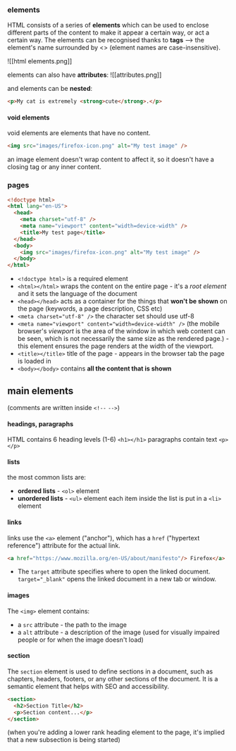 ### elements
HTML consists of a series of **elements** which can be used to enclose different parts of the content to make it appear a certain way, or act a certain way.
The elements can be recognised thanks to **tags** --> the element's name surrounded by <> (element names are case-insensitive).

![[html elements.png]]

elements can also have **attributes**:
![[attributes.png]]

and elements can be **nested**:

```html
<p>My cat is extremely <strong>cute</strong>.</p>
```
#### void elements
void elements are elements that have no content.

```html
<img src="images/firefox-icon.png" alt="My test image" />
```

an image element doesn't wrap content to affect it, so it doesn't have a closing tag or any inner content.

### pages

```html
<!doctype html>
<html lang="en-US">
  <head>
    <meta charset="utf-8" />
    <meta name="viewport" content="width=device-width" />
    <title>My test page</title>
  </head>
  <body>
    <img src="images/firefox-icon.png" alt="My test image" />
  </body>
</html>
```

- `<!doctype html>` is a required element
- `<html></html>` wraps the content on the entire page - it's a *root element* and it sets the language of the document
- `<head></head>` acts as a container for the things that **won't be shown** on the page (keywords, a page description, CSS etc)
- `<meta charset="utf-8" />` the character set should use utf-8
- `<meta name="viewport" content="width=device-width" />` (the mobile browser's *viewport* is the area of the window in which web content can be seen, which is not necessarily the same size as the rendered page.)  - this element ensures the page renders at the width of the viewport.
- `<title></title>` title of the page - appears in the browser tab the page is loaded in
- `<body></body>` contains **all the content that is shown**
## main elements
(comments are written inside `<!--` `-->`)
#### headings, paragraphs
HTML contains 6 heading levels (1-6) `<h1></h1>`
paragraphs contain text `<p></p>`
#### lists
the most common lists are:
- **ordered lists** - `<ol>` element
- **unordered lists** - `<ul>` element
each item inside the list is put in a `<li>` element
#### links
links use the `<a>` element ("anchor"), which has a `href` ("hypertext reference") attribute for the actual link.
```html
<a href="https://www.mozilla.org/en-US/about/manifesto"/> Firefox</a>
```
- The `target` attribute specifies where to open the linked document. `target="_blank"` opens the linked document in a new tab or window.
#### images
The `<img>` element contains: 
- a `src` attribute - the path to the image
- a `alt` attribute - a description of the image (used for visually impaired people or for when the image doesn't load)
#### section
The `section` element is used to define sections in a document, such as chapters, headers, footers, or any other sections of the document. It is a semantic element that helps with SEO and accessibility.
```html
<section>
  <h2>Section Title</h2>
  <p>Section content...</p>
</section>
```
 (when you're adding a lower rank heading element to the page, it's implied that a new subsection is being started)